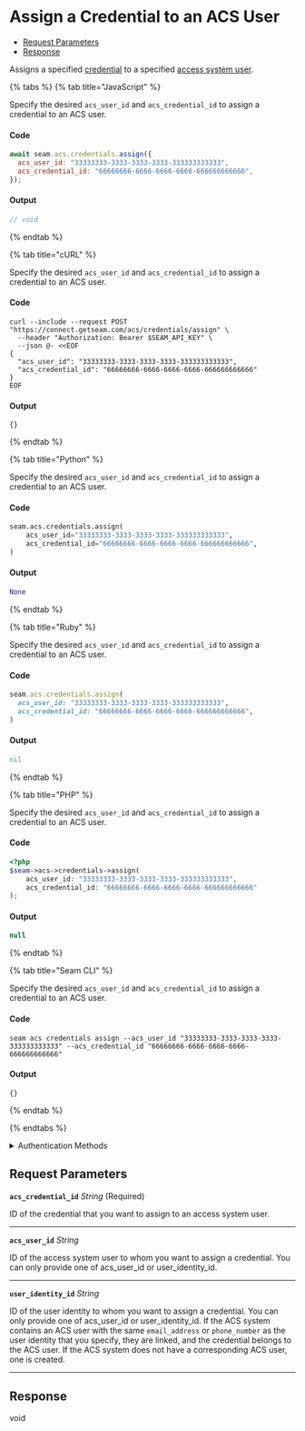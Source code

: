 # Assign a Credential to an ACS User

- [Request Parameters](#request-parameters)
- [Response](#response)

Assigns a specified [credential](../../../capability-guides/access-systems/managing-credentials.md) to a specified [access system user](https://docs.seam.co/latest/capability-guides/access-systems/user-management).


{% tabs %}
{% tab title="JavaScript" %}

Specify the desired `acs_user_id` and `acs_credential_id` to assign a credential to an ACS user.

#### Code

```javascript
await seam.acs.credentials.assign({
  acs_user_id: "33333333-3333-3333-3333-333333333333",
  acs_credential_id: "66666666-6666-6666-6666-666666666666",
});
```

#### Output

```javascript
// void
```
{% endtab %}

{% tab title="cURL" %}

Specify the desired `acs_user_id` and `acs_credential_id` to assign a credential to an ACS user.

#### Code

```curl
curl --include --request POST "https://connect.getseam.com/acs/credentials/assign" \
  --header "Authorization: Bearer $SEAM_API_KEY" \
  --json @- <<EOF
{
  "acs_user_id": "33333333-3333-3333-3333-333333333333",
  "acs_credential_id": "66666666-6666-6666-6666-666666666666"
}
EOF
```

#### Output

```curl
{}
```
{% endtab %}

{% tab title="Python" %}

Specify the desired `acs_user_id` and `acs_credential_id` to assign a credential to an ACS user.

#### Code

```python
seam.acs.credentials.assign(
    acs_user_id="33333333-3333-3333-3333-333333333333",
    acs_credential_id="66666666-6666-6666-6666-666666666666",
)
```

#### Output

```python
None
```
{% endtab %}

{% tab title="Ruby" %}

Specify the desired `acs_user_id` and `acs_credential_id` to assign a credential to an ACS user.

#### Code

```ruby
seam.acs.credentials.assign(
  acs_user_id: "33333333-3333-3333-3333-333333333333",
  acs_credential_id: "66666666-6666-6666-6666-666666666666",
)
```

#### Output

```ruby
nil
```
{% endtab %}

{% tab title="PHP" %}

Specify the desired `acs_user_id` and `acs_credential_id` to assign a credential to an ACS user.

#### Code

```php
<?php
$seam->acs->credentials->assign(
    acs_user_id: "33333333-3333-3333-3333-333333333333",
    acs_credential_id: "66666666-6666-6666-6666-666666666666"
);
```

#### Output

```php
null
```
{% endtab %}

{% tab title="Seam CLI" %}

Specify the desired `acs_user_id` and `acs_credential_id` to assign a credential to an ACS user.

#### Code

```seam_cli
seam acs credentials assign --acs_user_id "33333333-3333-3333-3333-333333333333" --acs_credential_id "66666666-6666-6666-6666-666666666666"
```

#### Output

```seam_cli
{}
```
{% endtab %}

{% endtabs %}


<details>

<summary>Authentication Methods</summary>

- API key
- Personal access token
  <br>Must also include the `seam-workspace` header in the request.

To learn more, see [Authentication](https://docs.seam.co/latest/api/authentication).
</details>

## Request Parameters

**`acs_credential_id`** *String* (Required)

ID of the credential that you want to assign to an access system user.

---

**`acs_user_id`** *String*

ID of the access system user to whom you want to assign a credential. You can only provide one of acs_user_id or user_identity_id.

---

**`user_identity_id`** *String*

ID of the user identity to whom you want to assign a credential. You can only provide one of acs_user_id or user_identity_id. If the ACS system contains an ACS user with the same `email_address` or `phone_number` as the user identity that you specify, they are linked, and the credential belongs to the ACS user. If the ACS system does not have a corresponding ACS user, one is created.

---


## Response

void

